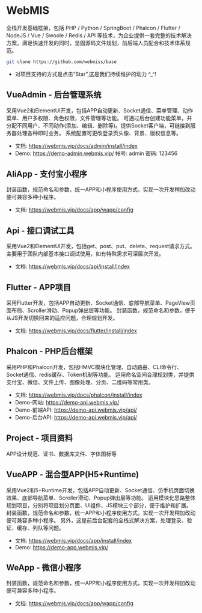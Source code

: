 # WebMIS
全栈开发基础框架，包括 PHP / Python / SpringBoot / Phalcon / Flutter / NodeJS / Vue / Swoole / Redis / API 等技术，为企业提供一套完整的技术解决方案，满足快速开发的同时，坚固源码文件规划，前后端人员配合和技术体系规范。

```bash
git clone https://github.com/webmiss/base
```
- 对项目支持的方式是点击“Star”,这是我们持续维护的动力 ^_^!

## VueAdmin - 后台管理系统
采用Vue2和ElementUI开发，包括APP自动更新、Socket通信、菜单管理、动作菜单、用户多权限、角色权限，文件管理等功能。 可通过后台创建功能菜单，并分配不同用户、不同动作(添加、编辑、删除等)。提供Socket客户端，可链接到服务器处理各种即时业务。 系统配置可更改登录页头像、背景、版权信息等。
- 文档: https://webmis.vip/docs/admin/install/index
- Demo: https://demo-admin.webmis.vip/ 帐号: admin 密码: 123456

## AliApp - 支付宝小程序
封装函数，规范命名和参数，统一APP和小程序使用方式，实现一次开发稍加改动便可兼容多种小程序。
- 文档: https://webmis.vip/docs/app/wapp/config

## Api - 接口调试工具
采用Vue2和ElementUI开发，包括get、post、put、delete、request请求方式。 主要用于团队内部基本接口调试使用，如有特殊需求可深层次开发。
- 文档: https://webmis.vip/docs/api/install/index

## Flutter - APP项目
采用Flutter开发，包括APP自动更新、Socket通信、底部导航菜单、PageView页面布局、Scroller滑动、Popup弹出层等功能。 封装函数，规范命名和参数，便于从JS开发切换回来的适应问题，合理规划开发。
- 文档: https://webmis.vip/docs/flutter/install/index

## Phalcon - PHP后台框架
采用PHP和Phalcon开发，包括HMVC模块化管理、自动路由、CLI命令行、Socket通信、redis缓存、Token机制等功能。 运用命名空间合理规划类，并提供支付宝、微信、文件上传、图像处理、分页、二维码等常用类。
- 文档: https://webmis.vip/docs/phalcon/install/index
- Demo-网站: https://demo-api.webmis.vip/
- Demo-前端API: https://demo-api.webmis.vip/api/
- Demo-后台API: https://demo-api.webmis.vip/api/

## Project - 项目资料
APP设计规范、证书、数据库文件、字体图标等

## VueAPP - 混合型APP(H5+Runtime)
采用Vue2和5+Runtime开发，包括APP自动更新、Socket通信、仿手机页面切换效果、底部导航菜单、Scroller滑动、Popup弹出层等功能。 运用模块化思路整体规划项目，分别将项目划分页面、Ui组件、JS模块三个部分，便于维护和扩展。 封装函数，规范命名和参数，统一APP和小程序使用方式，实现一次开发稍加改动便可兼容多种小程序。 另外，这是前后台配套的全栈式解决方案，处理登录、验证、缓存、列队等问题。
- 文档: https://webmis.vip/docs/app/install/index
- Demo: https://demo-app.webmis.vip/

## WeApp - 微信小程序
封装函数，规范命名和参数，统一APP和小程序使用方式，实现一次开发稍加改动便可兼容多种小程序。
- 文档: https://webmis.vip/docs/app/wapp/config
